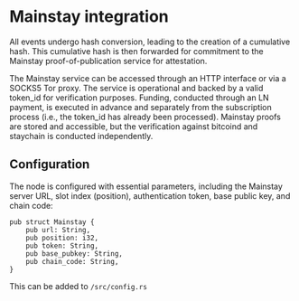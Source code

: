 # Mainstay integration

All events undergo hash conversion, leading to the creation of a cumulative hash. This cumulative hash is then forwarded for commitment to the Mainstay proof-of-publication service for attestation.

The Mainstay service can be accessed through an HTTP interface or via a SOCKS5 Tor proxy. The service is operational and backed by a valid token_id for verification purposes. Funding, conducted through an LN payment, is executed in advance and separately from the subscription process (i.e., the token_id has already been processed). Mainstay proofs are stored and accessible, but the verification against bitcoind and staychain is conducted independently.

## Configuration

The node is configured with essential parameters, including the Mainstay server URL, slot index (position), authentication token, base public key, and chain code:

```
pub struct Mainstay {
    pub url: String,
    pub position: i32,
    pub token: String,
    pub base_pubkey: String,
    pub chain_code: String,
}
```

This can be added to `/src/config.rs`
